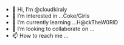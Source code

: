 - 👋 Hi, I’m @cloudkiraly
- 👀 I’m interested in ...Coke/Girls 
- 🌱 I’m currently learning ...H@ckTheW0RlD
- 💞️ I’m looking to collaborate on ...
- 📫 How to reach me ...

<!---
cloudkiraly/cloudkiraly is a ✨ special ✨ repository because its `README.md` (this file) appears on your GitHub profile.
You can click the Preview link to take a look at your changes.
--->
